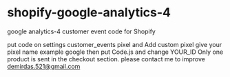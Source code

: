 # shopify-google-analytics-4

google analytics-4 customer event code for Shopify


put code on settings customer_events pixel  and Add custom pixel give your pixel name example google then put Code.js  and change  YOUR_ID Only one product is sent in the checkout section. please contact me to improve demirdas.521@gmail.com
